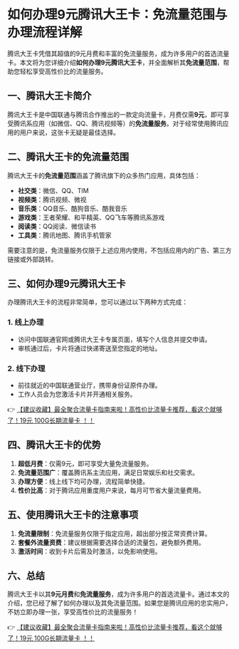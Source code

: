 # 如何办理9元腾讯大王卡：免流量范围与办理流程详解

腾讯大王卡凭借其超值的9元月费和丰富的免流量服务，成为许多用户的首选流量卡。本文将为您详细介绍**如何办理9元腾讯大王卡**，并全面解析其**免流量范围**，帮助您轻松享受高性价比的流量服务。

## 一、腾讯大王卡简介

腾讯大王卡是中国联通与腾讯合作推出的一款定向流量卡，月费仅需**9元**，即可享受腾讯系应用（如微信、QQ、腾讯视频等）的**免流量服务**。对于经常使用腾讯应用的用户来说，这张卡无疑是最佳选择。

## 二、腾讯大王卡的免流量范围

腾讯大王卡的**免流量范围**涵盖了腾讯旗下的众多热门应用，具体包括：

- **社交类**：微信、QQ、TIM
- **视频类**：腾讯视频、微视
- **音乐类**：QQ音乐、酷狗音乐、酷我音乐
- **游戏类**：王者荣耀、和平精英、QQ飞车等腾讯系游戏
- **阅读类**：QQ阅读、微信读书
- **工具类**：腾讯地图、腾讯手机管家

需要注意的是，免流量服务仅限于上述应用内使用，不包括应用内的广告、第三方链接或外部跳转。

## 三、如何办理9元腾讯大王卡

办理腾讯大王卡的流程非常简单，您可以通过以下两种方式完成：

### 1. 线上办理
- 访问中国联通官网或腾讯大王卡专属页面，填写个人信息并提交申请。
- 审核通过后，卡片将通过快递寄送至您指定的地址。

### 2. 线下办理
- 前往就近的中国联通营业厅，携带身份证原件办理。
- 工作人员会为您激活卡片并开通相关服务。

👉 [【建议收藏】最全聚合流量卡指南来啦！高性价比流量卡推荐，看这个就够了！19元 100G长期流量卡 ！！](https://bit.ly/Liuliangka)

## 四、腾讯大王卡的优势

1. **超低月费**：仅需9元，即可享受大量免流量服务。
2. **免流量范围广**：覆盖腾讯系主流应用，满足日常娱乐和社交需求。
3. **办理方便**：线上线下均可办理，流程简单快捷。
4. **性价比高**：对于腾讯应用重度用户来说，每月可节省大量流量费用。

## 五、使用腾讯大王卡的注意事项

1. **免流量限制**：免流量服务仅限于指定应用，超出部分按正常资费计算。
2. **套餐外流量资费**：建议根据需要选择合适的流量包，避免额外费用。
3. **激活时间**：收到卡片后需及时激活，以免影响使用。

## 六、总结

腾讯大王卡以其**9元月费**和**免流量服务**，成为许多用户的首选流量卡。通过本文的介绍，您已经了解了如何办理以及其免流量范围。如果您是腾讯应用的忠实用户，不妨立即办理一张，享受高性价比的流量服务！

👉 [【建议收藏】最全聚合流量卡指南来啦！高性价比流量卡推荐，看这个就够了！19元 100G长期流量卡 ！！](https://bit.ly/Liuliangka)